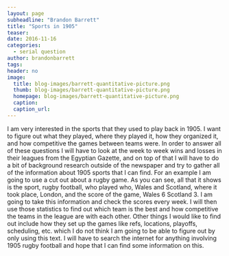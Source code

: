 ```yaml
---
layout: page
subheadline: "Brandon Barrett"
title: "Sports in 1905"
teaser:
date: 2016-11-16
categories:
  - serial question
author: brandonbarrett
tags:
header: no
image:
  title: blog-images/barrett-quantitative-picture.png
  thumb: blog-images/barrett-quantitative-picture.png
  homepage: blog-images/barrett-quantitative-picture.png
  caption:
  caption_url:
---
```

I am very interested in the sports that they used to play back in 1905.  I want to figure out what they played, where they played it, how they organized it, and how competitive the games between teams were.  In order to answer all of these questions I will have to look at the week to week wins and losses in their leagues from the Egyptian Gazette, and on top of that I will have to do a bit of background research outside of the newspaper and try to gather all of the information about 1905 sports that I can find. For an example I am going to use a cut out about a rugby game.  As you can see, all that it shows is the sport, rugby football, who played who, Wales and Scotland, where it took place, London, and the score of the game, Wales 6 Scotland 3.  I am going to take this information and check the scores every week.  I will then use those statistics to find out which team is the best and how competitive the teams in the league are with each other.  Other things I would like to find out include how they set up the games like refs, locations, playoffs, scheduling, etc. which I do not think I am going to be able to figure out by only using this text.  I will have to search the internet for anything involving 1905 rugby football and hope that I can find some information on this.
